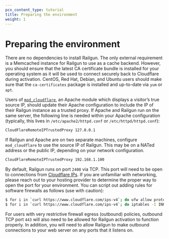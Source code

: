 ```yaml
---
pcx_content_type: tutorial
title: Preparing the environment
weight: 1
---
```


# Preparing the environment

There are no dependencies to install Railgun. The only external requirement is a Memcached instance for Railgun to use as a cache backend. However, you should ensure that the latest CA certificate bundle is installed for your operating system as it will be used to connect securely back to Cloudflare during activation. CentOS, Red Hat, Debian, and Ubuntu users should make sure that the `ca-certificates` package is installed and up-to-date via `yum` or `apt`.

Users of [`mod_cloudflare`](https://www.cloudflare.com/resources-downloads), an Apache module which displays a visitor’s true source IP, should update their Apache configuration to include the IP of their Railgun instance as a trusted proxy. If Apache and Railgun run on the same server, the following line is needed within your Apache configuration (typically, this lives in `/etc/apache2/httpd.conf` or `/etc/httpd/httpd.conf`):

```txt
CloudFlareRemoteIPTrustedProxy 127.0.0.1
```

If Railgun and Apache are on two separate machines, configure `mod_cloudflare` to use the source IP of Railgun. This may be on a NATed address or the public IP, depending on your network configuration.

```txt
CloudFlareRemoteIPTrustedProxy 192.168.1.100
```

By default, Railgun runs on port `2408` via TCP. This port will need to be open to connections from [Cloudflare IPs](https://www.cloudflare.com/ips). If you are unfamiliar with networking, please reach out to your hosting provider to determine the proper way to open the port for your environment. You can script out adding rules for software firewalls as follows (use with caution):

```bash
$ for i in `curl https://www.cloudflare.com/ips-v4`; do ufw allow proto tcp from $i to any port 2408; done
$ for i in `curl https://www.cloudflare.com/ips-v4`; do iptables -I INPUT -p tcp -s $i --dport 2408 -j ACCEPT; done
```

For users with very restrictive firewall egress (outbound) policies, outbound TCP port `443` will also need to be allowed for Railgun activation to function properly. In addition, you will need to allow Railgun to make outbound connections to your web server on any ports that it listens on.